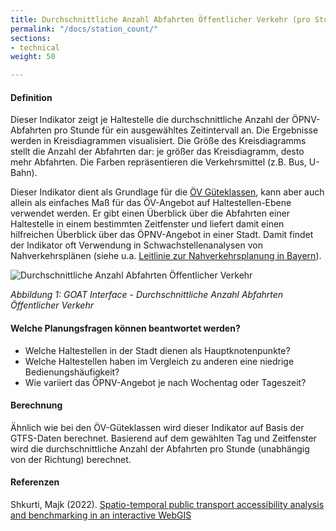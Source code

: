 ```yaml
---
title: Durchschnittliche Anzahl Abfahrten Öffentlicher Verkehr (pro Stunde)
permalink: "/docs/station_count/"
sections:
- technical
weight: 50

---
```


#### Definition

Dieser Indikator zeigt je Haltestelle die durchschnittliche Anzahl der ÖPNV-Abfahrten pro Stunde für ein ausgewähltes Zeitintervall an. Die Ergebnisse werden in Kreisdiagrammen visualisiert. Die Größe des Kreisdiagramms stellt die Anzahl der Abfahrten dar: je größer das Kreisdiagramm, desto mehr Abfahrten. Die Farben repräsentieren die Verkehrsmittel (z.B. Bus, U-Bahn).

Dieser Indikator dient als Grundlage für die [ÖV Güteklassen](/docs/oev_gueteklasse/ "Dokumentation zu den ÖV-Güteklassen"), kann aber auch allein als einfaches Maß für das ÖV-Angebot auf Haltestellen-Ebene verwendet werden. Er gibt einen Überblick über die Abfahrten einer Haltestelle in einem bestimmten Zeitfenster und liefert damit einen hilfreichen Überblick über das ÖPNV-Angebot in einer Stadt. Damit findet der Indikator oft Verwendung in Schwachstellenanalysen von Nahverkehrsplänen (siehe u.a. [Leitlinie zur Nahverkehrsplanung in Bayern](https://www.demografie-leitfaden-bayern.de/fileadmin/user_upload/demografie-leitfaden/dokumente/LEITLINIE98.pdf "Leitlinie zur Nahverkehrsplanung in Bayern")).

![Durchschnittliche Anzahl Abfahrten Öffentlicher Verkehr](/images/docs/station_count/station_count_indicator_de.webp "Durchschnittliche Anzahl Abfahrten Öffentlicher Verkehr")

_Abbildung 1: GOAT Interface - Durchschnittliche Anzahl Abfahrten Öffentlicher Verkehr_

#### Welche Planungsfragen können beantwortet werden?
- Welche Haltestellen in der Stadt dienen als Hauptknotenpunkte?
- Welche Haltestellen haben im Vergleich zu anderen eine niedrige Bedienungshäufigkeit?
- Wie variiert das ÖPNV-Angebot je nach Wochentag oder Tageszeit?
  
#### Berechnung

Ähnlich wie bei den ÖV-Güteklassen wird dieser Indikator auf Basis der GTFS-Daten berechnet. Basierend auf dem gewählten Tag und Zeitfenster wird die durchschnittliche Anzahl der Abfahrten pro Stunde (unabhängig von der Richtung) berechnet.

#### Referenzen

Shkurti, Majk (2022). [Spatio-temporal public transport accessibility analysis and benchmarking in an interactive WebGIS](https://www.researchgate.net/publication/365790691_Spatio-temporal_public_transport_accessibility_analysis_and_benchmarking_in_an_interactive_WebGIS)
